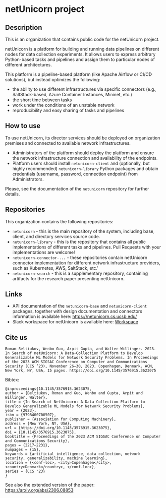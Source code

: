 # netUnicorn project

## Description

This is an organization that contains public code for the netUnicorn project.

netUnicorn is a platform for building and running data pipelines on different nodes for data collection experiments. It allows users to express arbitrary Python-based tasks and pipelines and assign them to particular nodes of different architectures.

This platform is a pipeline-based platform (like Apache Airflow or CI/CD solutions), but instead optimizes the following:
-  the ability to use different infrastructures via specific connectors (e.g., SaltStack-based, Azure Container Instances, Mininet, etc.)
-  the short time between tasks
-  work under the conditions of an unstable network
-  reproducibility and easy sharing of tasks and pipelines

## How to use

To use netUnicorn, its director services should be deployed on organization premises and connected to available network infrastructures.

- Administrators of the platform should deploy the platform and ensure the network infrastructure connection and availability of the endpoints.
- Platform users should install `netunicorn-client` and (optionally, but highly recommended) `netunicorn-library` Python packages and obtain credentials (username, password, connection endpoint) from Administrators.

Please, see the documentation of the `netunicorn` repository for further details.

## Repositories

This organization contains the following repositories:
- `netunicorn` - this is the main repository of the system, including base, client, and directory services source code.
- `netunicorn-library` - this is the repository that contains all public implementations of different tasks and pipelines. Pull Requests with your implementations are welcome!
- `netunicorn-connector-...` - these repositories contain netUnicorn connector implementation for different network infrastructure providers, such as Kubernetes, AWS, SaltStack, etc.'
- `netunicorn-search` - this is a supplementary repository, containing artifacts for the research paper presenting netUnicorn.

## Links

- API documentation of the `netunicorn-base` and `netunicorn-client` packages, together with design documentation and connectors information is available here: https://netunicorn.cs.ucsb.edu/
- Slack workspace for netUnicorn is available here: [Workspace](https://join.slack.com/t/netunicorn/shared_invite/zt-240tsalar-l1Wc3DERTlXJ6wE~DXmm9A)

## Cite us

```Roman Beltiukov, Wenbo Guo, Arpit Gupta, and Walter Willinger. 2023. In Search of netUnicorn: A Data-Collection Platform to Develop Generalizable ML Models for Network Security Problems. In Proceedings of the 2023 ACM SIGSAC Conference on Computer and Communications Security (CCS ’23), November 26–30, 2023, Copenhagen, Denmark. ACM, New York, NY, USA, 15 pages. https://doi.org/10.1145/3576915.3623075```

Bibtex:
```
@inproceedings{10.1145/3576915.3623075,
author = {Beltiukov, Roman and Guo, Wenbo and Gupta, Arpit and Willinger, Walter},
title = {In Search of NetUnicorn: A Data-Collection Platform to Develop Generalizable ML Models for Network Security Problems},
year = {2023},
isbn = {9798400700507},
publisher = {Association for Computing Machinery},
address = {New York, NY, USA},
url = {https://doi.org/10.1145/3576915.3623075},
doi = {10.1145/3576915.3623075},
booktitle = {Proceedings of the 2023 ACM SIGSAC Conference on Computer and Communications Security},
pages = {2217–2231},
numpages = {15},
keywords = {artificial intelligence, data collection, network security, generalizability, machine learning},
location = {<conf-loc>, <city>Copenhagen</city>, <country>Denmark</country>, </conf-loc>},
series = {CCS '23}
}
```

See also the extended version of the paper: https://arxiv.org/abs/2306.08853
